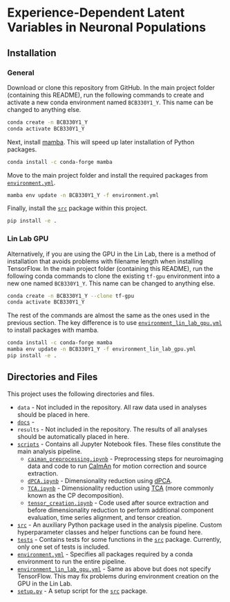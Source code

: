 # Experience-Dependent Latent Variables in Neuronal Populations

## Installation

### General

Download or clone this repository from GitHub.
In the main project folder (containing this README), run the following commands to create and activate a new conda environment named `BCB330Y1_Y`.
This name can be changed to anything else.

```sh
conda create -n BCB330Y1_Y
conda activate BCB330Y1_Y
```

Next, install [mamba](https://mamba.readthedocs.io/en/latest/).
This will speed up later installation of Python packages.

```sh
conda install -c conda-forge mamba
```

Move to the main project folder and install the required packages from [`environment.yml`](environment.yml).

```sh
mamba env update -n BCB330Y1_Y -f environment.yml
```

Finally, install the [`src`](src) package within this project.

```sh
pip install -e .
```

### Lin Lab GPU

Alternatively, if you are using the GPU in the Lin Lab, there is a method of installation that avoids problems with filename length when installing TensorFlow.
In the main project folder (containing this README), run the following conda commands to clone the existing `tf-gpu` environment into a new one named `BCB330Y1_Y`.
This name can be changed to anything else.

```sh
conda create -n BCB330Y1_Y --clone tf-gpu
conda activate BCB330Y1_Y
```

The rest of the commands are almost the same as the ones used in the previous section.
The key difference is to use [`environment_lin_lab_gpu.yml`](environment_lin_lab_gpu.yml) to install packages with mamba.

```sh
conda install -c conda-forge mamba
mamba env update -n BCB330Y1_Y -f environment_lin_lab_gpu.yml
pip install -e .
```

## Directories and Files

This project uses the following directories and files.

* `data` - Not included in the repository.
  All raw data used in analyses should be placed in here.
* [`docs`](docs) -
* `results` - Not included in the repository.
  The results of all analyses should be automatically placed in here.
* [`scripts`](scripts) - Contains all Jupyter Notebook files.
  These files constitute the main analysis pipeline.
  * [`caiman_preprocessing.ipynb`](scripts/caiman_preprocessing.ipynb) - Preprocessing steps for neuroimaging data and code to run [CaImAn](https://github.com/flatironinstitute/CaImAn) for motion correction and source extraction.
  * [`dPCA.ipynb`](scripts/dPCA.ipynb) - Dimensionality reduction using [dPCA](https://github.com/machenslab/dPCA).
  * [`TCA.ipynb`](scripts/TCA.ipynb) - Dimensionality reduction using [TCA](https://github.com/neurostatslab/tensortools) (more commonly known as the CP decomposition).
  * [`tensor_creation.ipynb`](scripts/tensor_creation.ipynb) - Code used after source extraction and before dimensionality reduction to perform additional component evaluation, time series alignment, and tensor creation.
* [`src`](src) - An auxiliary Python package used in the analysis pipeline.
  Custom hyperparameter classes and helper functions can be found here.
* [`tests`](tests) - Contains tests for some functions in the [`src`](src) package. 
  Currently, only one set of tests is included.
* [`environment.yml`](environment.yml) - Specifies all packages required by a conda environment to run the entire pipeline.
* [`environment_lin_lab_gpu.yml`](environment_lin_lab_gpu.yml) - Same as above but does not specify TensorFlow.
  This may fix problems during environment creation on the GPU in the Lin Lab.
* [`setup.py`](setup.py) - A setup script for the [`src`](src) package.



















